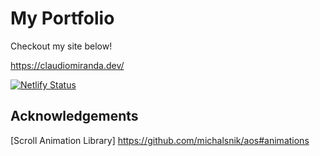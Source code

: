 # My Portfolio

Checkout my site below!

https://claudiomiranda.dev/

[![Netlify Status](https://api.netlify.com/api/v1/badges/7db202be-6a4f-4d62-b288-5c0a855875f1/deploy-status)](https://app.netlify.com/sites/claudiomiranda/deploys)

## Acknowledgements

[Scroll Animation Library] https://github.com/michalsnik/aos#animations
